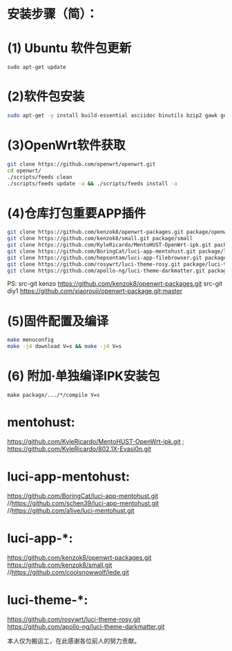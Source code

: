 # 安装步骤（简）： 
# (1) Ubuntu 软件包更新

`sudo apt-get update`

# (2)软件包安装
```bash
sudo apt-get -y install build-essential asciidoc binutils bzip2 gawk gettext git libncurses5-dev libz-dev patch python3 python2.7 unzip zlib1g-dev lib32gcc1 libc6-dev-i386 subversion flex uglifyjs git-core gcc-multilib p7zip p7zip-full msmtp libssl-dev texinfo libglib2.0-dev xmlto qemu-utils upx libelf-dev autoconf automake libtool autopoint device-tree-compiler g++-multilib antlr3 gperf wget curl swig rsync quilt xsltproc libxml-parser-perl mercurial bzr ecj cvs 
```

# (3)OpenWrt软件获取
```bash
git clone https://github.com/openwrt/openwrt.git
cd openwrt/
./scripts/feeds clean
./scripts/feeds update -a && ./scripts/feeds install -a
```

# (4)仓库打包重要APP插件
```bash
git clone https://github.com/kenzok8/openwrt-packages.git package/openwrt-packages
git clone https://github.com/kenzok8/small.git package/small
git clone https://github.com/KyleRicardo/MentoHUST-OpenWrt-ipk.git package/mentohust
git clone https://github.com/BoringCat/luci-app-mentohust.git package/luci-app-mentohust
git clone https://github.com/hepsontam/luci-app-filebrowser.git package/luci-app-filebrowser
git clone https://github.com/rosywrt/luci-theme-rosy.git package/luci-theme-rosy
git clone https://github.com/apollo-ng/luci-theme-darkmatter.git package/luci-theme-darkmatter
```
PS: src-git kenzo https://github.com/kenzok8/openwrt-packages.git 
    src-git diy1 https://github.com/xiaorouji/openwrt-package.git;master
    
# (5)固件配置及编译
```bash
make menuconfig
make -j4 download V=s && make -j4 V=s
```

# (6) 附加·单独编译IPK安装包

`make package/.../*/compile V=s`

# mentohust: 
https://github.com/KyleRicardo/MentoHUST-OpenWrt-ipk.git ;
https://github.com/KyleRicardo/802.1X-Evasi0n.git 

# luci-app-mentohust: 
https://github.com/BoringCat/luci-app-mentohust.git    
 //https://github.com/schen39/luci-app-mentohust.git     
 //https://github.com/a1ive/luci-mentohust.git 

# luci-app-*:
https://github.com/kenzok8/openwrt-packages.git 
https://github.com/kenzok8/small.git
    //https://github.com/coolsnowwolf/lede.git 

# luci-theme-*:
https://github.com/rosywrt/luci-theme-rosy.git  
https://github.com/apollo-ng/luci-theme-darkmatter.git  

本人仅为搬运工，在此感谢各位前人的努力贡献。
